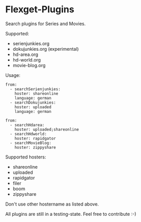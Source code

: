 # Flexget-Plugins

Search plugins for Series and Movies. 

Supported:
* serienjunkies.org
* dokujunkies.org (experimental)
* hd-area.org
* hd-world.org
* movie-blog.org
  

Usage:
```  
from:
  - searchSerienjunkies:
    hoster: shareonline
    language: german
  - searchDokujunkies:
    hoster: uploaded
    language: german
```

```
from:
  - searchHdarea:
    hoster: uploaded;shareonline
  - searchHdworld:
    hoster: rapidgator
  - searchMovieBlog:
    hoster: zippyshare
```

Supported hosters:
* shareonline
* uploaded
* rapidgator
* filer
* boom
* zippyshare

Don't use other hostername as listed above. 


All plugins are still in a testing-state. Feel free to contribute :-)
    
